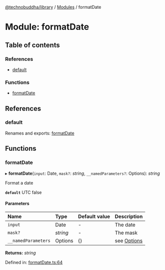 [@technobuddha/library](../../README.md) / [Modules](../Modules.md) / formatDate

# Module: formatDate

## Table of contents

### References

- [default](formatdate.md#default)

### Functions

- [formatDate](formatdate.md#formatdate)

## References

### default

Renames and exports: [formatDate](formatdate.md#formatdate)

## Functions

### formatDate

▸ **formatDate**(`input`: Date, `mask?`: *string*, `__namedParameters?`: Options): *string*

Format a date

**`default`** UTC false

#### Parameters

| Name | Type | Default value | Description |
| :------ | :------ | :------ | :------ |
| `input` | Date | - | The date |
| `mask?` | *string* | - | The mask |
| `__namedParameters` | Options | {} | see [Options](almostequals.md#options) |

**Returns:** *string*

Defined in: [formatDate.ts:64](../../src/formatDate.ts#L64)

